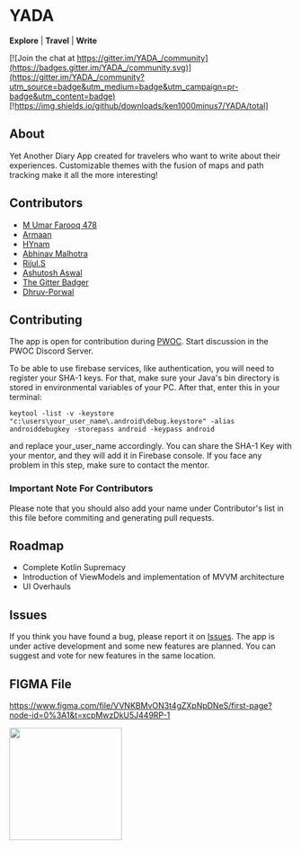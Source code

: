 #  YADA


**Explore** | **Travel** | **Write**

[![Join the chat at https://gitter.im/YADA_/community](https://badges.gitter.im/YADA_/community.svg)](https://gitter.im/YADA_/community?utm_source=badge&utm_medium=badge&utm_campaign=pr-badge&utm_content=badge)
[!https://img.shields.io/github/downloads/ken1000minus7/YADA/total]

## About

Yet Another Diary App created for travelers who want to write about their experiences. Customizable themes with the fusion of maps and path tracking make it all the more interesting! 


## Contributors
- [M Umar Farooq 478](https://github.com/umarfarooq478)
- [Armaan](https://github.com/armaanbadhan)
- [HYnam](https://github.com/HYnam)
- [Abhinav Malhotra](https://github.com/abhinavmalhotra01)
- [Rijul.S](https://github.com/Rijul24)
- [Ashutosh Aswal](https://github.com/yellowHatpro)
- [The Gitter Badger](https://github.com/gitter-badger)
- [Dhruv-Porwal](https://github.com/dhruv-porwal)



## Contributing

The app is open for contribution during [PWOC](https://pwoc.vercel.app/). Start discussion in the PWOC Discord Server. 

To be able to use firebase services, like authentication, you will need to register your SHA-1 keys.
For that, make sure your Java's bin directory is stored in environmental variables of your PC. 
After that, enter this in your terminal:
```
keytool -list -v -keystore "c:\users\your_user_name\.android\debug.keystore" -alias androiddebugkey -storepass android -keypass android 
```
 and replace  your_user_name accordingly.
You can share the SHA-1 Key with your mentor, and they will add it in Firebase console.
If you face any problem in this step, make sure to contact the mentor.

### Important Note For Contributors
Please note that you should also add your name under Contributor's list in this file before commiting and generating pull requests.

## Roadmap

- Complete Kotlin Supremacy
- Introduction of ViewModels and implementation of MVVM architecture
- UI Overhauls

## Issues

If you think you have found a bug, please report it on [Issues](https://github.com/ken1000minus7/YADA/issues). The app is under active development and some new features are planned. You can suggest and vote for new features in the same location.

## FIGMA File

https://www.figma.com/file/VVNKBMvON3t4gZXpNpDNeS/first-page?node-id=0%3A1&t=xcpMwzDkU5J449RP-1

<img src="https://user-images.githubusercontent.com/78747188/144723438-c91a196a-d486-4f79-adaa-57d91a172052.png" width=200>


